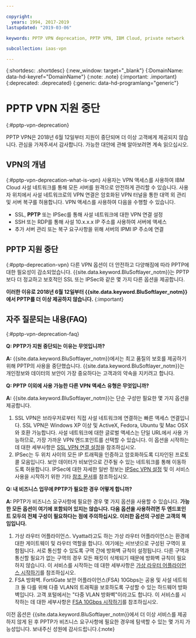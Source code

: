 ```yaml
---

copyright:
  years: 1994, 2017-2019
lastupdated: "2019-03-06"

keywords: PPTP VPN deprecation, PPTP VPN, IBM Cloud, private network

subcollection: iaas-vpn

---
```


{:shortdesc: .shortdesc}
{:new_window: target="_blank"}
{:DomainName: data-hd-keyref="DomainName"}
{:note: .note}
{:important: .important}
{:deprecated: .deprecated}
{:generic: data-hd-programlang="generic"}

# PPTP VPN 지원 중단
{:#pptp-vpn-deprecation}

PPTP VPN은 2018년 6월 12일부터 지원이 중단되며 더 이상 고객에게 제공되지 않습니다. 관심을 가져주셔서 감사합니다. 가능한 대안에 관해 알아보려면 계속 읽으십시오.

## VPN의 개념
{:#pptp-vpn-deprecation-what-is-vpn}
사용자는 VPN 액세스를 사용하여 IBM Cloud 사설 네트워크를 통해 모든 서버를 원격으로 안전하게 관리할 수 있습니다. 사용자 위치에서 사설 네트워크로의 VPN 연결은 암호화된 VPN 터널을 통한 대역 외 관리 및 서버 복구를 허용합니다. VPN 액세스를 사용하여 다음을 수행할 수 있습니다.

* SSL, **PPTP** 또는 IPSec를 통해 사설 네트워크에 대한 VPN 연결 설정
* SSH 또는 RDP를 통해 사설 10.x.x.x IP 주소를 사용하여 서버에 액세스
* 추가 서버 관리 또는 복구 요구사항을 위해 서버의 IPMI IP 주소에 연결

## PPTP 지원 중단
{:#pptp-deprecation-vpn}
다른 VPN 옵션이 더 안전하고 다양해짐에 따라 PPTP에 대한 필요성이 감소되었습니다. {{site.data.keyword.BluSoftlayer_notm}}는 PPTP보다 더 정교하고 보호적인 SSL 또는 IPSec와 같은 몇 가지 다른 옵션을 제공합니다.

**이러한 이유로 2018년 6월 12일부터 {{site.data.keyword.BluSoftlayer_notm}}에서 PPTP를 더 이상 제공하지 않습니다.**
{:important}


## 자주 질문되는 내용(FAQ)
{:#pptp-vpn-deprecation-faq}

**Q: PPTP가 지원 중단되는 이유는 무엇입니까?**

**A:** {{site.data.keyword.BluSoftlayer_notm}}에서는 최고 품질의 보호를 제공하기 위해 PPTP의 사용을 중단했습니다. {{site.data.keyword.BluSoftlayer_notm}}는 개인정보와 데이터의 보안이 가장 중요하다는 고객과의 약속을 지키려고 합니다. 

**Q: PPTP 이외에 사용 가능한 다른 VPN 액세스 유형은 무엇입니까?**

**A:** {{site.data.keyword.BluSoftlayer_notm}}는 단순 구성만 필요한 몇 가지 옵션을 제공합니다.
  1. SSL VPN은 브라우저로부터 직접 사설 네트워크에 연결하는 빠른 액세스 연결입니다. SSL VPN은 Windows XP 이상 및 ActiveX, Fedora, Ubuntu 및 Mac OSX와 호환 가능합니다. 사설 네트워크에 대한 글로벌 액세스는 단일 URL에서 사용 가능하므로, 가장 가까운 VPN 엔드포인트를 선택할 수 있습니다. 이 옵션을 시작하는 데 대한 세부사항은 [SSL VPN 연결 설정](/docs/infrastructure/iaas-vpn?topic=VPN-set-up-ssl-vpn-connections)을 참조하십시오.
  2. IPSec는 두 위치 사이의 모든 IP 트래픽을 인증하고 암호화하도록 디자인된 프로토콜 모음입니다. 보안 데이터가 비보안으로 간주될 수 있는 네트워크를 통해 이동하도록 허용합니다. IPSec에 대한 자세한 일반 정보는 [IPSec VPN 설정](/docs/infrastructure/iaas-vpn?topic=VPN-set-up-ipsec-vpn) 및 이 서비스 사용을 시작하기 위한 기타 [참조 문서](/docs/infrastructure/iaas-vpn?topic=VPN-external-reference-documentation)를 참조하십시오. 

**Q: 내 비즈니스 업무에 PPTP가 필요한 경우 어떻게 합니까?**

**A:** PPTP가 비즈니스 요구사항에 필요한 경우 몇 가지 옵션을 사용할 수 있습니다. **가능한 모든 옵션이 여기에 포함되어 있지는 않습니다. 다음 옵션을 사용하려면 두 엔드포인트 모두의 전체 구성이 필요하다는 점에 주의하십시오. 이러한 옵션의 구성은 고객의 책임입니다.**
  1. 가상 라우터 어플라이언스. Vyatta라고도 하는 가상 라우터 어플라이언스는 환경에 대한 게이트웨이 및 라우터 역할을 합니다. 여기에는 서브넷으로 구성된 구역이 포함됩니다. 서로 통신할 수 있도록 구역 간에 방화벽 규칙이 설정됩니다. 다른 구역과 통신할 필요가 없는 구역의 경우 모든 패킷이 삭제되기 때문에 방화벽 규칙이 필요하지 않습니다. 이 서비스를 시작하는 데 대한 세부사항은 [가상 라우터 어플라이언스 시작하기](/docs/infrastructure/virtual-router-appliance?topic=virtual-router-appliance-getting-started-with-ibm-virtual-router-appliance)를 참조하십시오. 
  2. FSA 방화벽. FortiGate 보안 어플라이언스(FSA) 10Gbps는 공용 및 사설 네트워크 둘 다를 위해 다중 VLAN의 트래픽을 보호하도록 구성할 수 있는 하드웨어 방화벽입니다. 고객 포털에서는 "다중 VLAN 방화벽"이라고도 합니다. 이 서비스를 시작하는 데 대한 세부사항은 [FSA 10Gbps 시작하기](/docs/infrastructure/fortigate-10g?topic=fortigate-10g-getting-started-with-fortigate-security-appliance-10gbps)를 참조하십시오. 
 
이전 옵션은 {{site.data.keyword.BluSoftlayer_notm}}에서 더 이상 서비스를 제공하지 않게 된 후 PPTP가 비즈니스 요구사항에 필요한 경우에 탐색할 수 있는 몇 가지 가능성입니다. 보내주신 성원에 감사드립니다.{:note}
